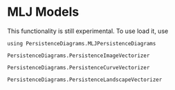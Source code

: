 # MLJ Models

This functionality is still experimental. To use load it, use

```
using PersistenceDiagrams.MLJPersistenceDiagrams
```

```@docs
PersistenceDiagrams.PersistenceImageVectorizer
```

```@docs
PersistenceDiagrams.PersistenceCurveVectorizer
```

```@docs
PersistenceDiagrams.PersistenceLandscapeVectorizer
```
